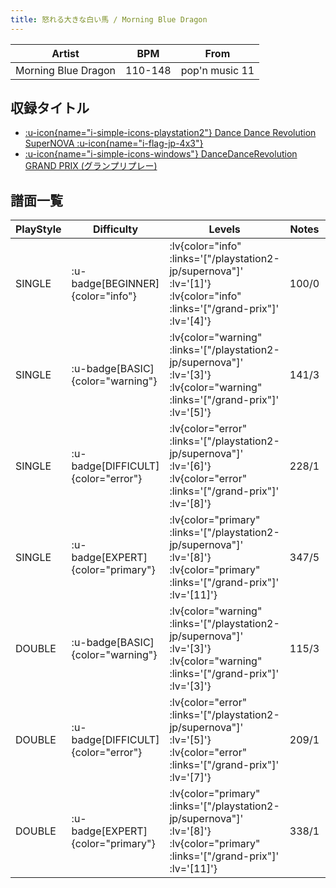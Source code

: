 ```yaml
---
title: 怒れる大きな白い馬 / Morning Blue Dragon
---
```


|Artist|BPM|From|
|------|---|----|
|Morning Blue Dragon|110-148|pop'n music 11|

## 収録タイトル

- [ :u-icon{name="i-simple-icons-playstation2"} Dance Dance Revolution SuperNOVA :u-icon{name="i-flag-jp-4x3"} ](/playstation2-jp/supernova)
- [ :u-icon{name="i-simple-icons-windows"} DanceDanceRevolution GRAND PRIX (グランプリプレー)](/grand-prix)

## 譜面一覧

|PlayStyle|Difficulty|Levels|Notes|Movie|
|---------|----------|------|-----|-----|
|SINGLE| :u-badge[BEGINNER]{color="info"} | :lv{color="info" :links='["/playstation2-jp/supernova"]' :lv='[1]'}  :lv{color="info" :links='["/grand-prix"]' :lv='[4]'} |100/0||
|SINGLE| :u-badge[BASIC]{color="warning"} | :lv{color="warning" :links='["/playstation2-jp/supernova"]' :lv='[3]'}  :lv{color="warning" :links='["/grand-prix"]' :lv='[5]'} |141/3||
|SINGLE| :u-badge[DIFFICULT]{color="error"} | :lv{color="error" :links='["/playstation2-jp/supernova"]' :lv='[6]'}  :lv{color="error" :links='["/grand-prix"]' :lv='[8]'} |228/1||
|SINGLE| :u-badge[EXPERT]{color="primary"} | :lv{color="primary" :links='["/playstation2-jp/supernova"]' :lv='[8]'}  :lv{color="primary" :links='["/grand-prix"]' :lv='[11]'} |347/5||
|DOUBLE| :u-badge[BASIC]{color="warning"} | :lv{color="warning" :links='["/playstation2-jp/supernova"]' :lv='[3]'}  :lv{color="warning" :links='["/grand-prix"]' :lv='[3]'} |115/3||
|DOUBLE| :u-badge[DIFFICULT]{color="error"} | :lv{color="error" :links='["/playstation2-jp/supernova"]' :lv='[5]'}  :lv{color="error" :links='["/grand-prix"]' :lv='[7]'} |209/1||
|DOUBLE| :u-badge[EXPERT]{color="primary"} | :lv{color="primary" :links='["/playstation2-jp/supernova"]' :lv='[8]'}  :lv{color="primary" :links='["/grand-prix"]' :lv='[11]'} |338/1||
